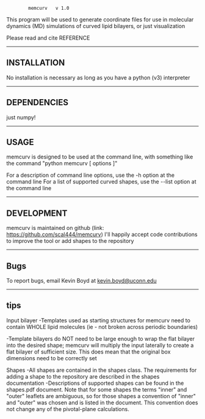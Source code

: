 			memcurv   v 1.0

This program will be used to generate coordinate files for use in molecular
dynamics (MD) simulations of curved lipid bilayers, or just visualization

Please read and cite 
REFERENCE

--------------------------------------------------------------------------------
INSTALLATION
--------------------------------------------------------------------------------
No installation is necessary as long as you have a python (v3) interpreter

--------------------------------------------------------------------------------
DEPENDENCIES
--------------------------------------------------------------------------------
just numpy!


--------------------------------------------------------------------------------
USAGE
--------------------------------------------------------------------------------
memcurv is designed to be used at the command line, with something like the
command "python memcurv [ options ]" 

For a description of command line options, use the -h option at the command line
For a list of supported curved shapes, use the --list option at the command line


--------------------------------------------------------------------------------
DEVELOPMENT
--------------------------------------------------------------------------------
memcurv is maintained on github (link: https://github.com/scal444/memcurv)
I'll happily accept code contributions to improve the tool or add shapes to 
the repository 


--------------------------------------------------------------------------------
Bugs
--------------------------------------------------------------------------------

To report bugs, email Kevin Boyd at kevin.boyd@uconn.edu


--------------------------------------------------------------------------------
tips
--------------------------------------------------------------------------------

Input bilayer
-Templates used as starting structures for memcurv need to contain WHOLE lipid
 molecules (ie - not broken across periodic boundaries)

-Template bilayers do NOT need to be large enough to wrap the flat bilayer into
 the desired shape; memcurv will multiply the input laterally to create a flat
 bilayer of sufficient size. This does mean that the original box dimensions
 need to be correctly set 

Shapes
-All shapes are contained in the shapes class. The requirements for adding 
 a shape to the repository are described in the shapes documentation
-Descriptions of supported shapes can be found in the shapes.pdf document. Note
 that for some shapes the terms "inner" and "outer" leaflets are ambiguous, so
 for those shapes a convention of "inner" and "outer" was chosen and is listed
 in the document. This convention does not change any of the pivotal-plane
 calculations. 



